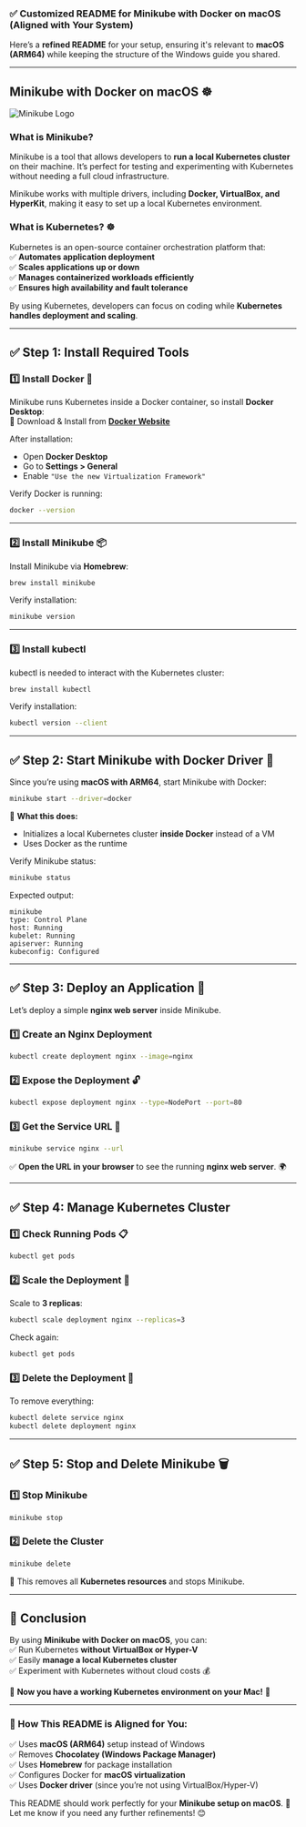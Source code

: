 ### **✅ Customized README for Minikube with Docker on macOS (Aligned with Your System)**  

Here’s a **refined README** for your setup, ensuring it's relevant to **macOS (ARM64)** while keeping the structure of the Windows guide you shared.  

---

## **Minikube with Docker on macOS ☸️**  

![Minikube Logo](https://upload.wikimedia.org/wikipedia/commons/3/39/Kubernetes_logo_without_workmark.svg)  

### **What is Minikube?**  
Minikube is a tool that allows developers to **run a local Kubernetes cluster** on their machine. It’s perfect for testing and experimenting with Kubernetes without needing a full cloud infrastructure.  

Minikube works with multiple drivers, including **Docker, VirtualBox, and HyperKit**, making it easy to set up a local Kubernetes environment.  

### **What is Kubernetes? ☸️**  
Kubernetes is an open-source container orchestration platform that:  
✅ **Automates application deployment**  
✅ **Scales applications up or down**  
✅ **Manages containerized workloads efficiently**  
✅ **Ensures high availability and fault tolerance**  

By using Kubernetes, developers can focus on coding while **Kubernetes handles deployment and scaling**.  

---

## **✅ Step 1: Install Required Tools**  

### **1️⃣ Install Docker 🐋**  
Minikube runs Kubernetes inside a Docker container, so install **Docker Desktop**:  
🔹 Download & Install from **[Docker Website](https://www.docker.com/products/docker-desktop/)**  

After installation:  
- Open **Docker Desktop**  
- Go to **Settings > General**  
- Enable `"Use the new Virtualization Framework"`  

Verify Docker is running:  
```bash
docker --version
```

---

### **2️⃣ Install Minikube 📦**  
Install Minikube via **Homebrew**:  
```bash
brew install minikube
```
Verify installation:  
```bash
minikube version
```

---

### **3️⃣ Install kubectl**  
kubectl is needed to interact with the Kubernetes cluster:  
```bash
brew install kubectl
```
Verify installation:  
```bash
kubectl version --client
```

---

## **✅ Step 2: Start Minikube with Docker Driver 🐳**  
Since you’re using **macOS with ARM64**, start Minikube with Docker:  
```bash
minikube start --driver=docker
```
📌 **What this does:**  
- Initializes a local Kubernetes cluster **inside Docker** instead of a VM  
- Uses Docker as the runtime  

Verify Minikube status:  
```bash
minikube status
```
Expected output:  
```
minikube
type: Control Plane
host: Running
kubelet: Running
apiserver: Running
kubeconfig: Configured
```

---

## **✅ Step 3: Deploy an Application 🚀**  
Let’s deploy a simple **nginx web server** inside Minikube.

### **1️⃣ Create an Nginx Deployment**  
```bash
kubectl create deployment nginx --image=nginx
```

### **2️⃣ Expose the Deployment 🔓**  
```bash
kubectl expose deployment nginx --type=NodePort --port=80
```

### **3️⃣ Get the Service URL 🔗**  
```bash
minikube service nginx --url
```
✅ **Open the URL in your browser** to see the running **nginx web server**. 🌍  

---

## **✅ Step 4: Manage Kubernetes Cluster**  

### **1️⃣ Check Running Pods 📋**  
```bash
kubectl get pods
```

### **2️⃣ Scale the Deployment 📏**  
Scale to **3 replicas**:  
```bash
kubectl scale deployment nginx --replicas=3
```
Check again:  
```bash
kubectl get pods
```

### **3️⃣ Delete the Deployment 🧹**  
To remove everything:  
```bash
kubectl delete service nginx
kubectl delete deployment nginx
```

---

## **✅ Step 5: Stop and Delete Minikube 🗑️**  

### **1️⃣ Stop Minikube**  
```bash
minikube stop
```

### **2️⃣ Delete the Cluster**  
```bash
minikube delete
```
📌 This removes all **Kubernetes resources** and stops Minikube.  

---

## **🎯 Conclusion**  
By using **Minikube with Docker on macOS**, you can:  
✅ Run Kubernetes **without VirtualBox or Hyper-V**  
✅ Easily **manage a local Kubernetes cluster**  
✅ Experiment with Kubernetes without cloud costs 💰  

🚀 **Now you have a working Kubernetes environment on your Mac!** 🎉  

---

### **📌 How This README is Aligned for You:**  
✅ Uses **macOS (ARM64)** setup instead of Windows  
✅ Removes **Chocolatey (Windows Package Manager)**  
✅ Uses **Homebrew** for package installation  
✅ Configures Docker for **macOS virtualization**  
✅ Uses **Docker driver** (since you’re not using VirtualBox/Hyper-V)  

This README should work perfectly for your **Minikube setup on macOS**. 🚀  
Let me know if you need any further refinements! 😊